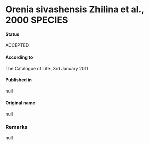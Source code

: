 # Orenia sivashensis Zhilina et al., 2000 SPECIES

#### Status
ACCEPTED

#### According to
The Catalogue of Life, 3rd January 2011

#### Published in
null

#### Original name
null

### Remarks
null